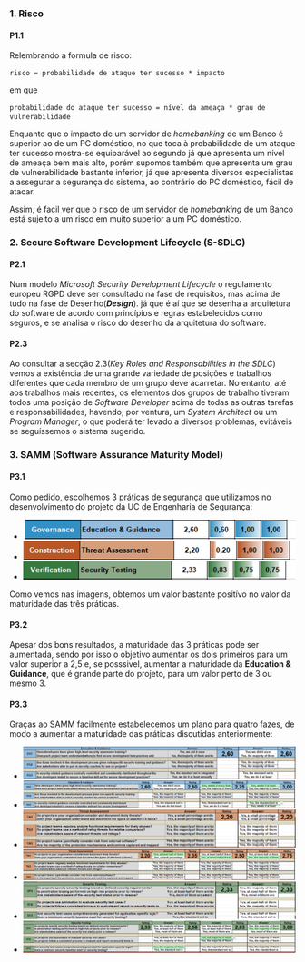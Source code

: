 
### 1. Risco

#### P1.1
Relembrando a formula de risco:

    risco = probabilidade de ataque ter sucesso * impacto

em que

    probabilidade do ataque ter sucesso = nível da ameaça * grau de vulnerabilidade

Enquanto que o impacto de um servidor de _homebanking_ de um Banco é superior ao de um PC doméstico, no que toca à probabilidade de um ataque ter sucesso mostra-se equiparável ao segundo já que apresenta um nível de ameaça bem mais alto, porém supomos também que apresenta um grau de vulnerabilidade bastante inferior, já que apresenta diversos especialistas a assegurar a segurança do sistema, ao contrário do PC doméstico, fácil de atacar.

Assim, é facil ver que o risco de um servidor de _homebanking_ de um Banco está sujeito a um risco em muito superior a um PC doméstico.

### 2. Secure Software Development Lifecycle (S-SDLC)

#### P2.1
Num modelo _Microsoft Security Development Lifecycle_ o regulamento europeu RGPD deve ser consultado na fase de requisitos, mas acima de tudo na fase de Desenho(_**Design**_). já que é aí que se desenha a arquitetura do software de acordo com princípios e regras estabelecidos como seguros, e se analisa o risco do desenho da arquitetura do software.

#### P2.3
Ao consultar a secção 2.3(_Key Roles and Responsabilities in the SDLC_) vemos a existência de uma grande variedade de posições e trabalhos diferentes que cada membro de um grupo deve acarretar. No entanto, até aos trabalhos mais recentes, os elementos dos grupos de trabalho tiveram todos uma posição de _Software Developer_ acima de todas as outras tarefas e responsabilidades, havendo, por ventura, um _System Architect_ ou um _Program Manager_, o que poderá ter levado a diversos problemas, evitáveis se seguíssemos o sistema sugerido.

### 3. SAMM (Software Assurance Maturity Model)

#### P3.1
Como pedido, escolhemos 3 práticas de segurança que utilizamos no desenvolvimento do projeto da UC de Engenharia de Segurança:

 - ![Education & Guidance](Imagens/Cap.png)
 - ![Threat Assessment](Imagens/Capturar.png)
 - ![Security Testing](Imagens/Capturar2.png)

Como vemos nas imagens, obtemos um valor bastante positívo no valor da maturidade das três práticas.
#### P3.2
Apesar dos bons resultados, a maturidade das 3 práticas pode ser aumentada, sendo por isso o objetivo aumentar os dois primeiros para um valor superior a 2,5 e, se posssivel, aumentar a maturidade da **Education & Guidance**, que é grande parte do projeto, para um valor perto de 3 ou mesmo 3.

#### P3.3
Graças ao SAMM facilmente estabelecemos um plano para quatro fazes, de modo a aumentar a maturidade das práticas discutidas anteriormente:

- ![Education & Guidance](Imagens/EG1.png)
- ![Education & Guidance](Imagens/EG2.png)
 - ![Threat Assessment](Imagens/TA1.png)
 - ![Threat Assessment](Imagens/TA2.png)
 - ![Security Testing](Imagens/ST1.png)
 - ![Security Testing](Imagens/ST2.png)